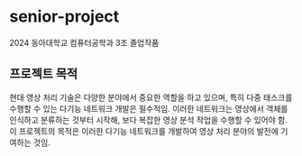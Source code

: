 # senior-project
2024 동아대학교 컴퓨터공학과 3조 졸업작품

## 프로젝트 목적
현대 영상 처리 기술은 다양한 분야에서 중요한 역할을 하고 있으며, 특히 다중 태스크를 수행할 수 있는 다기능 네트워크 개발은 필수적임.
 이러한 네트워크는 영상에서 객체를 인식하고 분류하는 것부터 시작해, 보다 복잡한 영상 분석 작업을 수행할 수 있어야 함. 
이 프로젝트의 목적은 이러한 다기능 네트워크를 개발하여 영상 처리 분야의 발전에 기여하는 것임.
